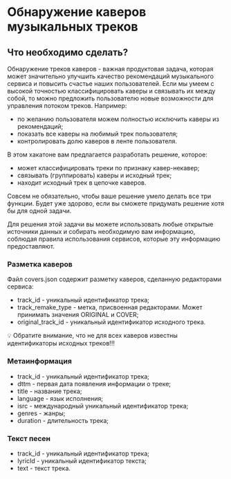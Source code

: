 # Обнаружение каверов музыкальных треков

## Что необходимо сделать?

Обнаружение треков каверов - важная продуктовая задача, которая может значительно улучшить качество рекомендаций музыкального сервиса и повысить счастье наших пользователей. Если мы умеем с высокой точностью классифицировать каверы и связывать их между собой, то можно предложить пользователю новые возможности для управления потоком треков. Например:

- по желанию пользователя можем полностью исключить каверы из рекомендаций;
- показать все каверы на любимый трек пользователя;
- контролировать долю каверов в ленте пользователя.

В этом хакатоне вам предлагается разработать решение, которое:

- может классифицировать треки по признаку кавер-некавер;
- связывать (группировать) каверы и исходный трек;
- находит исходный трек в цепочке каверов.

Совсем не обязательно, чтобы ваше решение умело делать все три функции. Будет уже здорово, если вы сможете придумать решение хотя бы для одной задачи.

Для решения этой задачи вы можете использовать любые открытые источники данных и собирать необходимую вам информацию, соблюдая правила использования сервисов, которые эту информацию предоставляют.

### Разметка каверов

Файл covers.json содержит разметку каверов, сделанную редакторами сервиса:

- track_id - уникальный идентификатор трека;
- track_remake_type - метка, присвоенная редакторами. Может принимать значения ORIGINAL и COVER;
- original_track_id - уникальный идентификатор исходного трека.

<aside>
💡 Обратите внимание, что не для всех каверов известны идентификаторы исходных треков!!!

</aside>

### Метаинформация

- track_id - уникальный идентификатор трека;
- dttm - первая дата появления информации о треке;
- title - название трека;
- language - язык исполнения;
- isrc - международный уникальный идентификатор трека;
- genres - жанры;
- duration - длительность трека;

### Текст песен

- track_id - уникальный идентификатор трека;
- lyricId - уникальный идентификатор текста;
- text - текст трека.